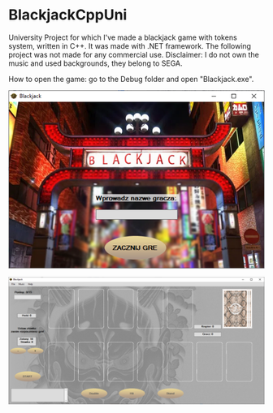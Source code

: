 # BlackjackCppUni
University Project for which I've made a blackjack game with tokens system, written in C++. It was made with .NET framework. 
The following project was not made for any commercial use.
Disclaimer: I do not own the music and used backgrounds, they belong to SEGA.

How to open the game: go to the Debug folder and open "Blackjack.exe".

![Title screen](Titlescr.png)

![Main game screen](maingame.png)
